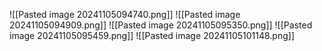 ![[Pasted image 20241105094740.png]]
![[Pasted image 20241105094909.png]]
![[Pasted image 20241105095350.png]]
![[Pasted image 20241105095459.png]]
  ![[Pasted image 20241105101148.png]]